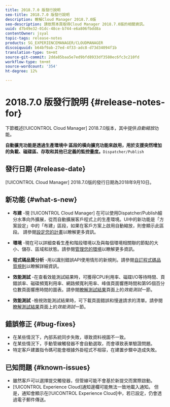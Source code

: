 ```yaml
---
title: 2018.7.0 版發行說明
seo-title: 2018.7.0 版發行說明
description: 瞭解Cloud Manager 2018.7.0版
seo-description: 請依照本頁取得Cloud Manager 2018.7.0版的相關資訊。
uuid: d7b49e32-01dc-48ce-b744-e6a806fbdd8a
contentOwner: jsyal
topic-tags: release-notes
products: SG_EXPERIENCEMANAGER/CLOUDMANAGER
discoiquuid: b64bf9ab-27ed-4f33-adc8-d73d34094f1b
translation-type: tm+mt
source-git-commit: 2dda85baa5e7ed9bfd8933df3580ec6fc3c210fd
workflow-type: tm+mt
source-wordcount: '354'
ht-degree: 12%

---
```



# 2018.7.0 版發行說明 {#release-notes-for}

下節概述[!UICONTROL Cloud Manager] 2018.7.0版本，其中提供&#x200B;*自動縮放*&#x200B;功能。

**自動擴充功能是透過生產環境中 區段的橫向擴充功能來啟用，用於支援突然增加的負載、磁碟區、存取和其他已定義的監控量度。**`Dispatcher/Publish`

## 發行日期 {#release-date}

[!UICONTROL Cloud Manager] 2018.7.0版的發行日期為2018年9月10日。

## 新功能 {#what-s-new}

* **布建** -現 [!UICONTROL Cloud Manager] 在可以使用Dispatcher/Publish細分水準向外擴展，從而自動擴展客戶程式上的生產環境。UI中的新功能是「方案設定」中的「布建」區段，如果在客戶方案上啟用自動縮放，則會顯示此區段。 請參閱[設定您的計畫](setting-up-program.md)以瞭解更多資訊。

* **環境** -現在可以詳細查看生產和階段環境以及與每個環境相關聯的節點的大小、儲存、區域和狀態。請參閱[管理您的環境](manage-your-environment.md)以瞭解更多資訊。

* **程式碼品質分析** -用以識別錯誤API使用情形的新規則。請參閱[自訂程式碼品質規則](custom-code-quality-rules.md)以瞭解詳細資訊。

* **效能測試** -在查看效能測試結果時，可獲得CPU利用率、磁碟I/O等待時間、頁錯誤率、磁碟頻寬利用率、網路頻寬利用率、峰值頁面響應時間和第95個百分位數頁面響應時間的圖表。請參閱[瞭解測試結果](understand-your-test-results.md)頁面上的&#x200B;*效能測試*&#x200B;一節。

* **效能測試** -檢視效能測試結果時，可下載頁面錯誤和慢速請求的清單。請參閱[瞭解測試結果](understand-your-test-results.md)頁面上的&#x200B;*效能測試*&#x200B;一節。

## 錯誤修正 {#bug-fixes}

* 在某些情況下，內部系統同步失敗，導致資料視圖不一致。
* 在某些情況下，手動管線觸發器不會自動選取，而會導致表單驗證問題。
* 特定客戶建置指令碼可能會根據外掛程式不相容，在建置步驟中造成失敗。

## 已知問題 {#known-issues}

* 雖然客戶可以選擇提交觸發器，但管線可能不會基於新提交而實際啟動。
* [!UICONTROL Experience Cloud]通知邊欄可能無法一致地載入通知。 但是，通知會顯示在[!UICONTROL Experience Cloud]中，若已設定，仍會透過電子郵件傳送。

